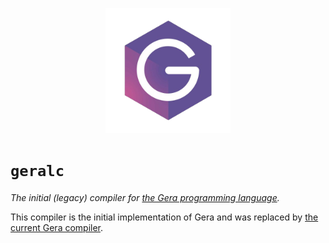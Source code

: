 <p align="center">
    <img src="logo.png" height="200"/>
</p>

# `geralc`
*The initial (legacy) compiler for [the Gera programming language](https://github.com/geralang).*

This compiler is the initial implementation of Gera and was replaced by [the current Gera compiler](https://github.com/geralang/gerac).

